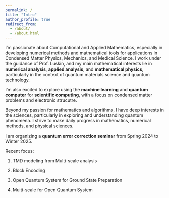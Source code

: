 ```yaml
---
permalink: /
title: "Intro"
author_profile: true
redirect_from: 
  - /about/
  - /about.html
---
```


I’m passionate about Computational and Applied Mathematics, especially in developing numerical methods and mathematical tools for applications in Condensed Matter Physics, Mechanics, and Medical Science. I work under the guidance of Prof. Luskin, and my main mathematical interests lie in __numerical analysis__, __applied analysis__, and __mathematical physics__, particularly in the context of quantum materials science and quantum technology. 

I’m also excited to explore using the __machine learning__ and __quantum computer__ for __scientific computing__, with a focus on condensed matter problems and electronic strucutre. 


Beyond my passion for mathematics and algorithms, I have deep interests in the sciences, particularly in exploring and understanding quantum phenomena. I strive to make daily progress in mathematics, numerical methods, and physical sciences. 

I am organizing a __quantum error correction seminar__ from Spring 2024 to Winter 2025. 

Recent focus: 

1. TMD modeling from Multi-scale analysis

2. Block Encoding
   
3. Open Quantum System for Ground State Preparation

4. Multi-scale for Open Quantum System 







